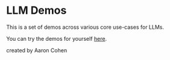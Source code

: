 # LLM Demos

This is a set of demos across various core use-cases for LLMs.

You can try the demos for yourself [here](https://ascohen-llmdemos.streamlit.app/).

created by Aaron Cohen